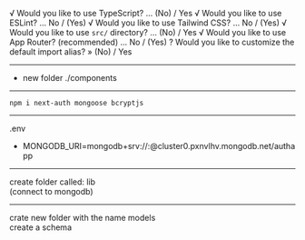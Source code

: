 √ Would you like to use TypeScript? ... (No) / Yes
√ Would you like to use ESLint? ... No / (Yes)
√ Would you like to use Tailwind CSS? ... No / (Yes)
√ Would you like to use `src/` directory? ... (No) / Yes
√ Would you like to use App Router? (recommended) ... No / (Yes)
? Would you like to customize the default import alias? » (No) / Yes

---

- new folder ./components

---

`npm i next-auth mongoose bcryptjs`

---

.env

- MONGODB_URI=mongodb+srv://<username>:<password>@cluster0.pxnvlhv.mongodb.net/authapp

---

create folder called: lib \
(connect to mongodb)

---

crate new folder with the name models \
create a schema
